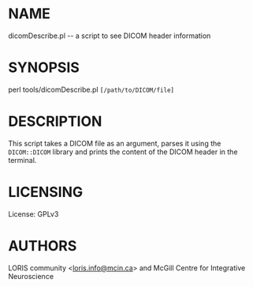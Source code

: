 # NAME

dicomDescribe.pl -- a script to see DICOM header information

# SYNOPSIS

perl tools/dicomDescribe.pl `[/path/to/DICOM/file]`

# DESCRIPTION

This script takes a DICOM file as an argument, parses it using the
`DICOM::DICOM` library and prints the content of the DICOM header in the
terminal.

# LICENSING

License: GPLv3

# AUTHORS

LORIS community &lt;loris.info@mcin.ca> and McGill Centre for Integrative
Neuroscience
